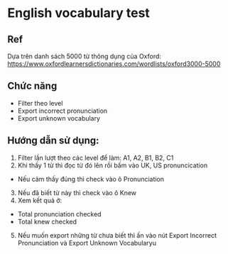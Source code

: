 # English vocabulary test
## Ref
Dựa trên danh sách 5000 từ thông dụng của Oxford:
https://www.oxfordlearnersdictionaries.com/wordlists/oxford3000-5000

## Chức năng
- Filter theo level
- Export incorrect pronunciation
- Export unknown vocabulary


## Hướng dẫn sử dụng:
1. Filter lần lượt theo các level để làm: A1, A2, B1, B2, C1
2. Khi thấy 1 từ thì đọc từ đó lên rồi bấm vào UK, US pronuncication
- Nếu cảm thấy đúng thì check vào ô Pronunciation
3. Nếu đã biết từ này thì check vào ô Knew
4. Xem kết quả ở:
- Total pronunciation checked
- Total knew checked
5. Nếu muốn export những từ chưa biết thì ấn vào nút Export Incorrect Pronunciation và Export Unknown Vocabularyu